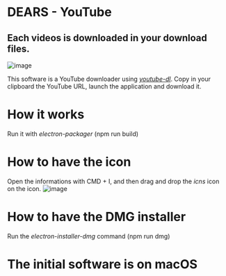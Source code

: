 # DEARS - YouTube
## Each videos is downloaded in your download files.

![image](https://cdn.discordapp.com/attachments/573915112440594432/740487545267421275/Capture_decran_2020-08-05_a_09.11.03.png)

This software is a YouTube downloader using [*youtube-dl*](https://github.com/ytdl-org/youtube-dl).
Copy in your clipboard the YouTube URL, launch the application and download it.

# How it works

Run it with *electron-packager* (npm run build)

# How to have the icon

Open the informations with CMD + I, and then drag and drop the *icns* icon on the icon.
![image](https://cdn.discordapp.com/attachments/573915112440594432/740266008215945417/Capture_decran_2020-08-04_a_19.50.47.png)

# How to have the DMG installer

Run the *electron-installer-dmg* command (npm run dmg)

# The initial software is on macOS